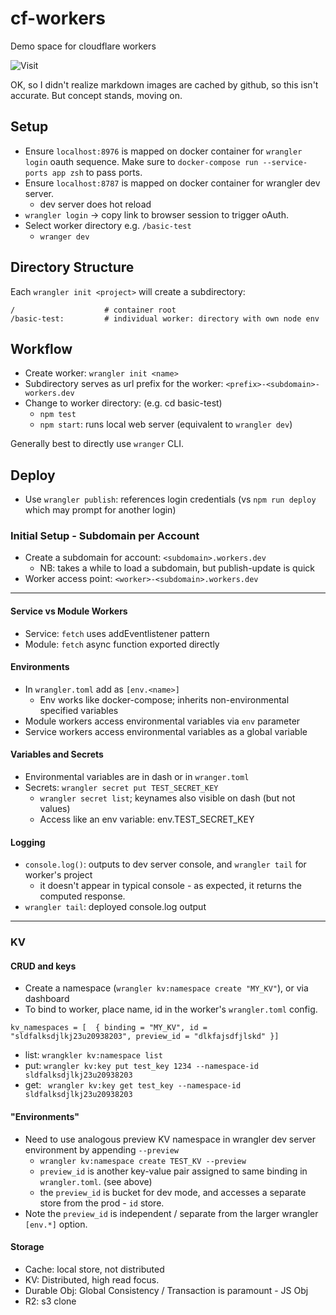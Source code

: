# cf-workers

Demo space for cloudflare workers

![Visit](https://kv-image-counter.alan-verga.workers.dev)

OK, so I didn't realize markdown images are cached by github, so this isn't
accurate. But concept stands, moving on.


## Setup

* Ensure `localhost:8976` is mapped on docker container for `wrangler login`
  oauth sequence. Make sure to `docker-compose run --service-ports app zsh` to
  pass ports.
* Ensure `localhost:8787` is mapped on docker container for wrangler dev server.
  * dev server does hot reload
* `wrangler login` -> copy link to browser session to trigger oAuth.
* Select worker directory e.g. `/basic-test`
  * `wranger dev`

## Directory Structure

Each `wrangler init <project>` will create a subdirectory:

```
/                    # container root
/basic-test:         # individual worker: directory with own node env

```

## Workflow

* Create worker: `wrangler init <name>`
* Subdirectory serves as url prefix for the worker: `<prefix>-<subdomain>-workers.dev`
* Change to worker directory: (e.g. cd basic-test)
  * `npm test`
  * `npm start`: runs local web server (equivalent to `wrangler dev`)

Generally best to directly use `wranger` CLI.

## Deploy

* Use `wrangler publish`: references login credentials (vs `npm run deploy`
  which may prompt for another login)

### Initial Setup - Subdomain per Account

* Create a subdomain for account: `<subdomain>.workers.dev`
  * NB: takes a while to load a subdomain, but publish-update is quick
* Worker access point: `<worker>-<subdomain>.workers.dev`

---

#### Service vs Module Workers

* Service: `fetch` uses addEventlistener pattern
* Module: `fetch` async function exported directly

#### Environments

* In `wrangler.toml` add as `[env.<name>]`
  * Env works like docker-compose; inherits non-environmental specified
    variables
* Module workers access environmental variables via `env` parameter
* Service workers access environmental variables as a global variable


#### Variables and Secrets

* Environmental variables are in dash or in `wranger.toml`
* Secrets: `wrangler secret put TEST_SECRET_KEY`
  * `wrangler secret list`; keynames also visible on dash (but not values)
  * Access like an env variable: env.TEST_SECRET_KEY

#### Logging

* `console.log()`: outputs to dev server console, and `wrangler tail` for worker's project
  * it doesn't appear in typical console - as expected, it returns the computed response.
* `wrangler tail`: deployed console.log output

---

### KV


#### CRUD and keys

* Create a namespace (`wrangler kv:namespace create "MY_KV"`), or via dashboard
* To bind to worker, place name, id in the worker's `wrangler.toml` config.

```
kv_namespaces = [  { binding = "MY_KV", id = "sldfalksdjlkj23u20938203", preview_id = "dlkfajsdfjlskd" }]
```

* list: `wrangkler kv:namespace list`
* put:  `wrangler kv:key put test_key 1234 --namespace-id sldfalksdjlkj23u20938203`
* get:  ` wrangler kv:key get test_key --namespace-id sldfalksdjlkj23u20938203`

#### "Environments"

* Need to use analogous preview KV namespace in wrangler dev server environment by
  appending `--preview`
  * `wrangler kv:namespace create TEST_KV --preview `
  * `preview_id` is another key-value pair assigned to same binding in
    `wrangler.toml`. (see above)
  * the `preview_id` is bucket for dev mode, and accesses a separate store from
    the prod - `id` store.
* Note the `preview_id` is independent / separate from the larger wrangler
  `[env.*]` option.



#### Storage

* Cache: local store, not distributed
* KV: Distributed, high read focus.
* Durable Obj: Global Consistency / Transaction is paramount - JS Obj
* R2: s3 clone
